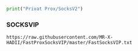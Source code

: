 ~~~python
print("Privat Prox/SocksV2")
~~~


### SOCKSVIP

```
https://raw.githubusercontent.com/MR-X-HADII/FastProxSocksVIP/master/FastSocksVIP.txt
```
